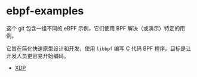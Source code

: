 # ebpf-examples

这个 git 包含一组不同的 eBPF 示例，它们使用 BPF 解决（或演示）特定的用例。

它旨在简化快速原型设计和开发，使用 `libbpf` 编写 C 代码 BPF 程序。目标是让开发人员更容易开始编码。

- [XDP](./01-xdp)
